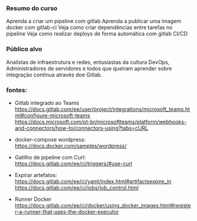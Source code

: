 ### Resumo do curso
Aprenda a criar um pipeline com gitlab
Aprenda a publicar uma imagem docker com gitlab-ci
Veja como criar dependências entre tarefas no pipeline
Veja como realizar deploys de forma automática com gitlab CI/CD

### Público alvo
Analistas de infraestrutura e redes, entusiastas da cultura DevOps, Administradores de servidores e todos que queiram aprender sobre integração continua através doe Gitlab.


### fontes:
- Gitlab integrado ao Teams    
https://docs.gitlab.com/ee/user/project/integrations/microsoft_teams.html#configure-microsoft-teams   
https://docs.microsoft.com/pt-br/microsoftteams/platform/webhooks-and-connectors/how-to/connectors-using?tabs=cURL

- docker-compose wordpress:   
https://docs.docker.com/samples/wordpress/

- Gatilho de pipeline com Curl:   
https://docs.gitlab.com/ee/ci/triggers/#use-curl

- Expirar artefatos:   
https://docs.gitlab.com/ee/ci/yaml/index.html#artifactsexpire_in   
https://docs.gitlab.com/ee/ci/jobs/job_control.html

- Runner Docker   
https://docs.gitlab.com/ee/ci/docker/using_docker_images.html#register-a-runner-that-uses-the-docker-executor
